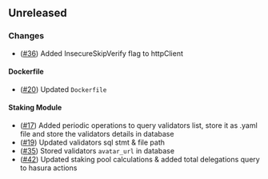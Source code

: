 ## Unreleased

### Changes
- ([\#36](https://github.com/forbole/njuno/pull/36)) Added InsecureSkipVerify flag to httpClient

#### Dockerfile
- ([\#20](https://github.com/forbole/njuno/pull/20)) Updated `Dockerfile`

#### Staking Module
- ([\#17](https://github.com/forbole/njuno/pull/17)) Added periodic operations to query validators list, store it as .yaml file and store the validators details in database
- ([\#19](https://github.com/forbole/njuno/pull/19)) Updated validators sql stmt & file path
- ([\#35](https://github.com/forbole/njuno/pull/35)) Stored validators `avatar_url` in database
- ([\#42](https://github.com/forbole/njuno/pull/42)) Updated staking pool calculations & added total delegations query to hasura actions
